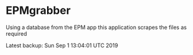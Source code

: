 # EPMgrabber
Using a database from the EPM app this application scrapes the files as required


Latest backup: Sun Sep 1 13:04:01 UTC 2019

